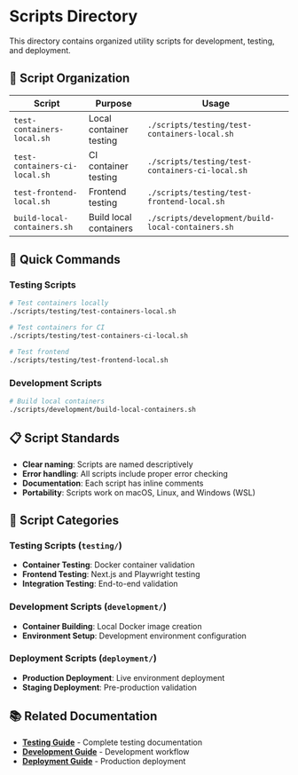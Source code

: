 # Scripts Directory

This directory contains organized utility scripts for development, testing, and deployment.

## 📁 **Script Organization**

| Script | Purpose | Usage |
|--------|---------|-------|
| `test-containers-local.sh` | Local container testing | `./scripts/testing/test-containers-local.sh` |
| `test-containers-ci-local.sh` | CI container testing | `./scripts/testing/test-containers-ci-local.sh` |
| `test-frontend-local.sh` | Frontend testing | `./scripts/testing/test-frontend-local.sh` |
| `build-local-containers.sh` | Build local containers | `./scripts/development/build-local-containers.sh` |

## 🚀 **Quick Commands**

### **Testing Scripts**
```bash
# Test containers locally
./scripts/testing/test-containers-local.sh

# Test containers for CI
./scripts/testing/test-containers-ci-local.sh

# Test frontend
./scripts/testing/test-frontend-local.sh
```

### **Development Scripts**
```bash
# Build local containers
./scripts/development/build-local-containers.sh
```

## 📋 **Script Standards**

- **Clear naming**: Scripts are named descriptively
- **Error handling**: All scripts include proper error checking
- **Documentation**: Each script has inline comments
- **Portability**: Scripts work on macOS, Linux, and Windows (WSL)

## 🔧 **Script Categories**

### **Testing Scripts** (`testing/`)
- **Container Testing**: Docker container validation
- **Frontend Testing**: Next.js and Playwright testing
- **Integration Testing**: End-to-end validation

### **Development Scripts** (`development/`)
- **Container Building**: Local Docker image creation
- **Environment Setup**: Development environment configuration

### **Deployment Scripts** (`deployment/`)
- **Production Deployment**: Live environment deployment
- **Staging Deployment**: Pre-production validation

## 📚 **Related Documentation**

- **[Testing Guide](../docs/testing/README.md)** - Complete testing documentation
- **[Development Guide](../docs/development/README.md)** - Development workflow
- **[Deployment Guide](../docs/deployment/README.md)** - Production deployment 